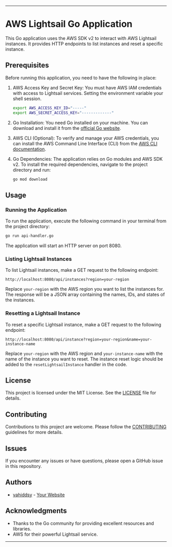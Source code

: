 ---

# AWS Lightsail Go Application

This Go application uses the AWS SDK v2 to interact with AWS Lightsail instances. It provides HTTP endpoints to list instances and reset a specific instance.

## Prerequisites

Before running this application, you need to have the following in place:

1. AWS Access Key and Secret Key: You must have AWS IAM credentials with access to Lightsail services. Setting the environment variable your shell session.

    ```sh
    export AWS_ACCESS_KEY_ID="-----"
    export AWS_SECRET_ACCESS_KEY="-------------"
    ```

2. Go Installation: You need Go installed on your machine. You can download and install it from the [official Go website](https://golang.org/dl/).

3. AWS CLI (Optional): To verify and manage your AWS credentials, you can install the AWS Command Line Interface (CLI) from the [AWS CLI documentation](https://aws.amazon.com/cli/).

4. Go Dependencies: The application relies on Go modules and AWS SDK v2. To install the required dependencies, navigate to the project directory and run:

   ```sh
   go mod download
   ```

## Usage

### Running the Application

To run the application, execute the following command in your terminal from the project directory:

```sh
go run api-handler.go
```

The application will start an HTTP server on port 8080.

### Listing Lightsail Instances

To list Lightsail instances, make a GET request to the following endpoint:

```
http://localhost:8080/api/instances?region=your-region
```

Replace `your-region` with the AWS region you want to list the instances for. The response will be a JSON array containing the names, IDs, and states of the instances.

### Resetting a Lightsail Instance

To reset a specific Lightsail instance, make a GET request to the following endpoint:

```
http://localhost:8080/api/instance?region=your-region&name=your-instance-name
```

Replace `your-region` with the AWS region and `your-instance-name` with the name of the instance you want to reset. The instance reset logic should be added to the `resetLightsailInstance` handler in the code.

## License

This project is licensed under the MIT License. See the [LICENSE](LICENSE) file for details.

## Contributing

Contributions to this project are welcome. Please follow the [CONTRIBUTING](CONTRIBUTING.md) guidelines for more details.

## Issues

If you encounter any issues or have questions, please open a GitHub issue in this repository.

## Authors

- [vahiddsy](https://github.com/vahiddsy) - [Your Website](https://antinone.xyz)

## Acknowledgments

- Thanks to the Go community for providing excellent resources and libraries.
- AWS for their powerful Lightsail service.

---